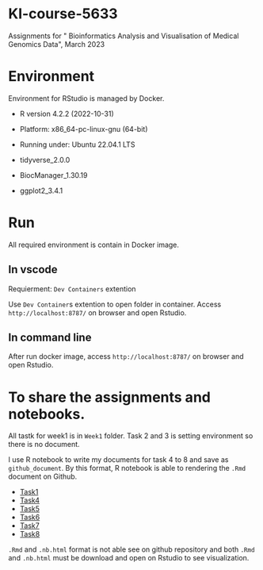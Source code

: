 # KI-course-5633
Assignments for " Bioinformatics Analysis and Visualisation of Medical Genomics Data", March 2023


# Environment
Environment for RStudio is managed by Docker.

- R version 4.2.2 (2022-10-31)
- Platform: x86_64-pc-linux-gnu (64-bit)
- Running under: Ubuntu 22.04.1 LTS

- tidyverse_2.0.0 
- BiocManager_1.30.19
- ggplot2_3.4.1

# Run 
All required environment is contain in Docker image.

## In vscode
Requierment: `Dev Containers` extention

Use `Dev Container`s extention to open folder in container. Access `http://localhost:8787/` on browser and open Rstudio.

## In command line
After run docker image, access `http://localhost:8787/` on browser and open Rstudio.

# To share the assignments and notebooks.
All tastk for week1 is in `Week1` folder. Task 2 and 3 is setting environment so there is no document.

I use R notebook to write my documents for task 4 to 8 and save as `github_document`. By this format, R notebook is able to rendering the `.Rmd` document on Github. 

- [Task1](Week1/Task1.md)
- [Task4](Week1/Task4.md)
- [Task5](Week1/Task5.md)
- [Task6](Week1/Task6.md)
- [Task7](Week1/Task7.md)
- [Task8](Week1/Task8.md)

`.Rmd` and `.nb.html` format is not able see on github repository and both `.Rmd` and `.nb.html` must be download and open on Rstudio to see visualization. 


